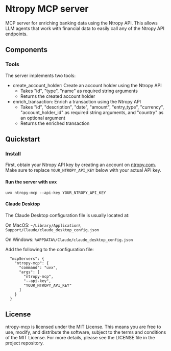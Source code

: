 # Ntropy MCP server

MCP server for enriching banking data using the Ntropy API. This allows LLM agents that work with financial data to easily call any of the Ntropy API endpoints.

## Components

### Tools

The server implements two tools:
- create_account_holder: Create an account holder using the Ntropy API
  - Takes "id", "type", "name" as required string arguments
  - Returns the created account holder
- enrich_transaction: Enrich a transaction using the Ntropy API
  - Takes "id", "description", "date", "amount", "entry_type", "currency",
  "account_holder_id" as required string arguments, and "country" as an optional
  argument
  - Returns the enriched transaction

## Quickstart

### Install

First, obtain your Ntropy API key by creating an account on [ntropy.com](https://ntropy.com). Make sure to replace `YOUR_NTROPY_API_KEY` below with your actual API key.

#### Run the server with uvx

```
uvx ntropy-mcp --api-key YOUR_NTROPY_API_KEY
```

#### Claude Desktop

The Claude Desktop configuration file is usually located at:

On MacOS: `~/Library/Application\ Support/Claude/claude_desktop_config.json`

On Windows: `%APPDATA%/Claude/claude_desktop_config.json`

Add the following to the configuration file:

```
  "mcpServers": {
    "ntropy-mcp": {
      "command": "uvx",
      "args": [
        "ntropy-mcp",
        "--api-key",
        "YOUR_NTROPY_API_KEY"
      ]
    }
  }
 ```

## License

ntropy-mcp is licensed under the MIT License. This means you are free to use, modify, and distribute the software, subject to the terms and conditions of the MIT License. For more details, please see the LICENSE file in the project repository.
